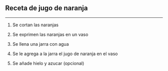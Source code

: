 ## Receta de jugo de naranja ##
***

1. Se cortan las naranjas

2. Se exprimen las naranjas en un vaso

3. Se llena una jarra con agua 

4. Se le agrega a la jarra el jugo de naranja en el vaso

5. Se añade hielo y azucar (opcional)
